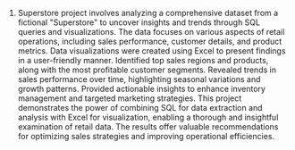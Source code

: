 1. Superstore project involves analyzing a comprehensive dataset from a fictional "Superstore" to uncover insights and trends through SQL queries and visualizations. 
   The data focuses on various aspects of retail operations, including sales performance, customer details, and product metrics.
   Data visualizations were created using Excel to present findings in a user-friendly manner. Identified top sales regions and products, along with the most profitable customer segments.
   Revealed trends in sales performance over time, highlighting seasonal variations and growth patterns.
   Provided actionable insights to enhance inventory management and targeted marketing strategies.
   This project demonstrates the power of combining SQL for data extraction and analysis with Excel for visualization, enabling a thorough and insightful examination of retail data. 
   The results offer valuable recommendations for optimizing sales strategies and improving operational efficiencies.
